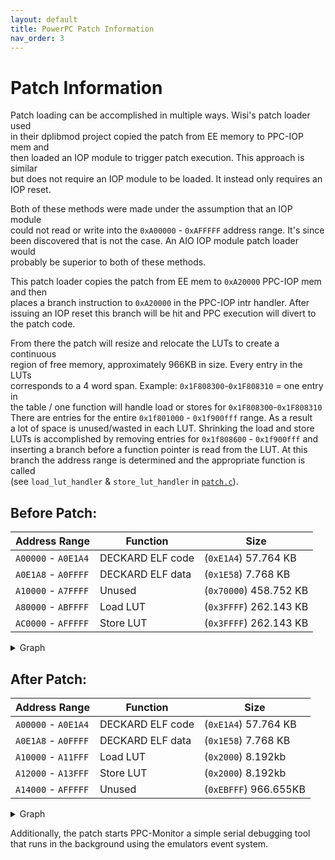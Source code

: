 ```yaml
---
layout: default
title: PowerPC Patch Information
nav_order: 3
---
```


# Patch Information

Patch loading can be accomplished in multiple ways. Wisi's patch loader used  
in their dplibmod project copied the patch from EE memory to PPC-IOP mem and  
then loaded an IOP module to trigger patch execution. This approach is similar  
but does not require an IOP module to be loaded. It instead only requires an 
IOP reset.

Both of these methods were made under the assumption that an IOP module  
could not read or write into the `0xA00000` - `0xAFFFFF` address range. It's since  
been discovered that is not the case. An AIO IOP module patch loader would  
probably be superior to both of these methods.  

This patch loader copies the patch from EE mem to `0xA20000` PPC-IOP mem and then  
places a branch instruction to `0xA20000` in the PPC-IOP intr handler. After  
issuing an IOP reset this branch will be hit and PPC execution will divert to  
the patch code.

From there the patch will resize and relocate the LUTs to create a continuous  
region of free memory, approximately 966KB in size. Every entry in the LUTs  
corresponds to a 4 word span. Example: `0x1F808300`-`0x1F808310` = one entry in  
the table / one function will handle load or stores for `0x1F808300`-`0x1F808310`  
There are entries for the entire `0x1f801000` - `0x1f900fff` range. As a result  
a lot of space is unused/wasted in each LUT. Shrinking the load and store  
LUTs is accomplished by removing entries for `0x1f808600` - `0x1f900fff` and  
inserting a branch before a function pointer is read from the LUT. At this  
branch the address range is determined and the appropriate function is called  
(see `load_lut_handler` & `store_lut_handler` in [`patch.c`](https://github.com/israpps/PPC-Monitor/blob/main/patch/src/patch.c)).


## Before Patch:

|    Address Range     |     Function     |          Size          |
| -------------------- | ---------------- | ---------------------- |
| `A00000` - `A0E1A4`  | DECKARD ELF code | (`0xE1A4`) 57.764 KB   |
| `A0E1A8` - `A0FFFF`  | DECKARD ELF data | (`0x1E58`) 7.768 KB    |
| `A10000` - `A7FFFF`  | Unused           | (`0x70000`) 458.752 KB |
| `A80000` - `ABFFFF`  | Load LUT         | (`0x3FFFF`) 262.143 KB |
| `AC0000` - `AFFFFF`  | Store LUT        | (`0x3FFFF`) 262.143 KB |

<details markdown="block">
  <summary>
    Graph
  </summary>
  
```mermaid
pie showData title PPC RAM Usage (bytes)
    "DECKARD ELF code" : 57764
    "DECKARD ELF data" : 7768
    "Unused gap" : 458752
    "Load LUT" : 262143
    "Store LUT" : 262143
```

</details>

## After Patch:

|     Address Range     |     Function     |         Size          |
|-----------------------|------------------|-----------------------|
| `A00000` - `A0E1A4`   | DECKARD ELF code | (`0xE1A4`)  57.764 KB |
| `A0E1A8` - `A0FFFF`   | DECKARD ELF data | (`0x1E58`)  7.768 KB  |
| `A10000` - `A11FFF`   | Load LUT         | (`0x2000`)  8.192kb   |
| `A12000` - `A13FFF`   | Store LUT        | (`0x2000`)  8.192kb   |
| `A14000` - `AFFFFF`   | Unused           | (`0xEBFFF`) 966.655KB |


<details markdown="block">
  <summary>
    Graph
  </summary>
  
```mermaid
pie showData title PPC RAM Usage (bytes)
    "DECKARD ELF code" : 57764
    "DECKARD ELF data" : 7768
    "Load LUT" : 8192
    "Store LUT" : 8192
    "Free memory (gap + LUT recovered space)" : 966655
```

</details>

Additionally, the patch starts PPC-Monitor a simple serial debugging tool that
runs in the background using the emulators event system.

